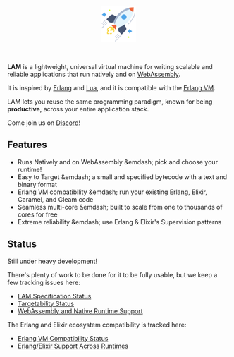 <div align="center">
  <a href="https://lam.run/" target="_blank">
    <img width="80" src="https://raw.githubusercontent.com/AbstractMachinesLab/lam/main/docs/lam.png" alt="LAM logo">
  </a>
  <p>&nbsp;</p>
</div>

**LAM** is a lightweight, universal virtual machine for writing scalable and
reliable applications that run natively and on
[WebAssembly](https://webassembly.org).

It is inspired by [Erlang](https://erlang.org) and
[Lua](https://www.lua.org/start.html), and it is compatible with the [Erlang
VM](https://erlang.org).

LAM lets you reuse the same programming paradigm, known for being
**productive**, across your entire application stack.

Come join us on [Discord](https://discord.gg/v5aAqKq6Rs)!

## Features

* Runs Natively and on WebAssembly &emdash; pick and choose your runtime!
* Easy to Target &emdash; a small and specified bytecode with a text and binary format
* Erlang VM compatibility &emdash; run your existing Erlang, Elixir, Caramel, and Gleam code
* Seamless multi-core &emdash; built to scale from one to thousands of cores for free
* Extreme reliability &emdash; use Erlang & Elixir's Supervision patterns

## Status

Still under heavy development!

There's plenty of work to be done for it to be fully usable, but we keep a few
tracking issues here:

* [LAM Specification Status](https://github.com/AbstractMachinesLab/lam/issues/5)
* [Targetability Status](https://github.com/AbstractMachinesLab/lam/issues/7)
* [WebAssembly and Native Runtime Support](https://github.com/AbstractMachinesLab/lam/issues/8)

The Erlang and Elixir ecosystem compatibility is tracked here:
* [Erlang VM Compatibility Status](https://github.com/AbstractMachinesLab/lam/issues/4)
* [Erlang/Elixir Support Across Runtimes](https://github.com/AbstractMachinesLab/lam/issues/6)
